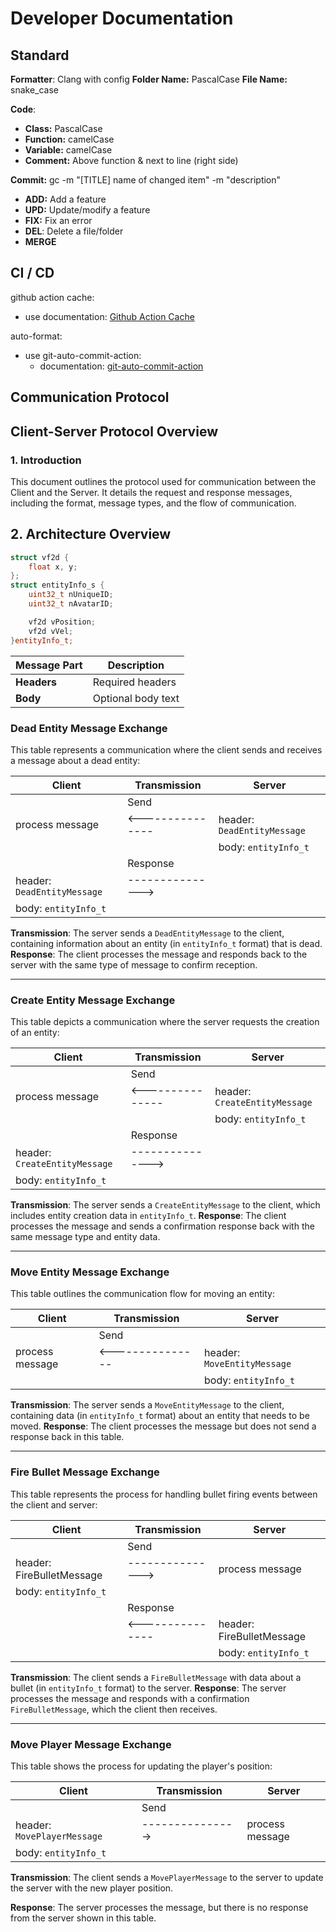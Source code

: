 # Developer Documentation

## Standard

**Formatter**: Clang with config
**Folder Name:** PascalCase
**File Name:**  snake\_case

**Code**:

- **Class:** PascalCase
- **Function:** camelCase
- **Variable:** camelCase
- **Comment:** Above function & next to line (right side)

**Commit:** gc \-m "\[TITLE\] name of changed item" \-m "description"

- **ADD:** Add a feature
- **UPD:** Update/modify a feature
- **FIX:** Fix an error
- **DEL**: Delete a file/folder
- **MERGE**

## CI / CD

github action cache:

- use documentation: [Github Action Cache](https://docs.github.com/en/actions/writing-workflows/choosing-what-your-workflow-does/caching-dependencies-to-speed-up-workflows#comparing-artifacts-and-dependency-caching)

auto-format:

- use git-auto-commit-action:
  - documentation: [git-auto-commit-action](https://github.com/stefanzweifel/git-auto-commit-action)

## Communication Protocol

## Client-Server Protocol Overview

### 1. Introduction

This document outlines the protocol used for communication between the Client and the Server. It details the request and response messages, including the format, message types, and the flow of communication.

## 2. Architecture Overview

```cpp
struct vf2d {
    float x, y;
};
struct entityInfo_s {
    uint32_t nUniqueID;
    uint32_t nAvatarID;

    vf2d vPosition;
    vf2d vVel;
}entityInfo_t;
```

| Message Part | Description        |
|--------------|--------------------|
| **Headers**  | Required headers   |
| **Body**     | Optional body text |

### Dead Entity Message Exchange

This table represents a communication where the client sends and receives a message about a dead entity:

|         Client            | Transmission     |          Server           |
|---------------------------|------------------|---------------------------|
|                           |       Send       |                           |
|  process message          | <--------------- | header: `DeadEntityMessage` |
|                           |                  | body: `entityInfo_t`        |
|                           |     Response     |                           |
| header: `DeadEntityMessage` | ---------------> |                           |
| body: `entityInfo_t`        |                  |                           |

**Transmission**: The server sends a `DeadEntityMessage` to the client, containing information about an entity (in `entityInfo_t` format) that is dead.
**Response**: The client processes the message and responds back to the server with the same type of message to confirm reception.

---

### Create Entity Message Exchange

This table depicts a communication where the server requests the creation of an entity:

|         Client            | Transmission     |          Server           |
|---------------------------|------------------|---------------------------|
|                           |       Send       |                           |
|  process message          | <--------------- | header: `CreateEntityMessage`|
|                           |                  | body: `entityInfo_t`        |
|                           |     Response     |                           |
| header: `CreateEntityMessage`| --------------->|                           |
| body: `entityInfo_t`        |                  |                           |

**Transmission**: The server sends a `CreateEntityMessage` to the client, which includes entity creation data in `entityInfo_t`.
**Response**: The client processes the message and sends a confirmation response back with the same message type and entity data.

---

### Move Entity Message Exchange

This table outlines the communication flow for moving an entity:

|         Client            | Transmission     |          Server           |
|---------------------------|------------------|---------------------------|
|                           |       Send       |                           |
|  process message          | <--------------- | header: `MoveEntityMessage` |
|                           |                  | body: `entityInfo_t`        |

**Transmission**: The server sends a `MoveEntityMessage` to the client, containing data (in `entityInfo_t` format) about an entity that needs to be moved.
**Response**: The client processes the message but does not send a response back in this table.

---

### Fire Bullet Message Exchange

This table represents the process for handling bullet firing events between the client and server:

|         Client            | Transmission     |          Server           |
|---------------------------|------------------|---------------------------|
|                           |       Send       |                           |
| header: FireBulletMessage | ---------------> |  process message          |
| body: `entityInfo_t`        |                  |                           |
|                           |     Response     |                           |
|                           | <--------------- | header: FireBulletMessage |
|                           |                  | body: `entityInfo_t`        |

**Transmission**: The client sends a `FireBulletMessage` with data about a bullet (in `entityInfo_t` format) to the server.
**Response**: The server processes the message and responds with a confirmation `FireBulletMessage`, which the client then receives.

---

### Move Player Message Exchange

This table shows the process for updating the player's position:

|         Client            | Transmission     |          Server           |
|---------------------------|------------------|---------------------------|
|                           |       Send       |                           |
| header: `MovePlayerMessage` | ---------------> |  process message          |
| body: `entityInfo_t`        |                  |                           |

**Transmission**: The client sends a `MovePlayerMessage` to the server to update the server with the new player position.

**Response**: The server processes the message, but there is no response from the server shown in this table.
